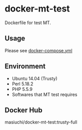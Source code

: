 # docker-mt-test
Dockerfile for test MT.

## Usage

Please see [docker-compose.yml](https://github.com/masiuchi/docker-mt-test/blob/trusty/docker-compose.yml)

## Environment

* Ubuntu 14.04 (Trusty)
* Perl 5.18.2
* PHP 5.5.9
* Softwares that MT test requires

## Docker Hub

masiuchi/docker-mt-test:trusty-full

